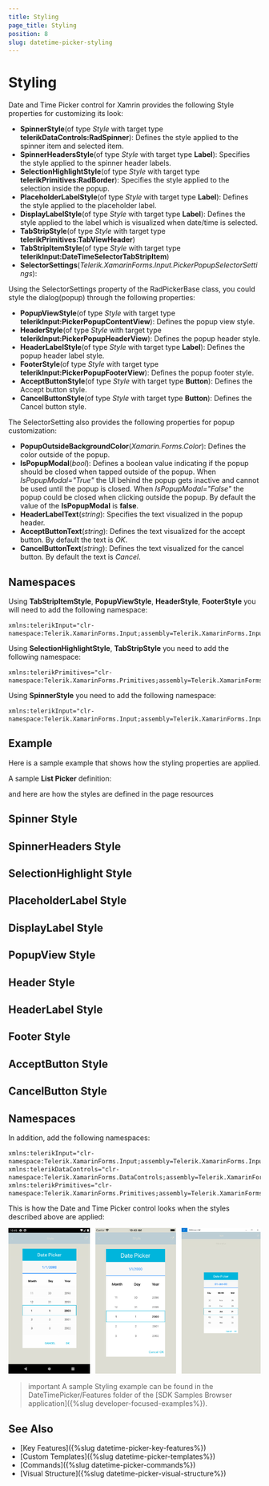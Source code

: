 ```yaml
---
title: Styling
page_title: Styling
position: 8
slug: datetime-picker-styling
---
```


# Styling

Date and Time Picker control for Xamrin provides the following Style properties for customizing its look:

* **SpinnerStyle**(of type *Style* with target type **telerikDataControls:RadSpinner**): Defines the style applied to the spinner item and selected item.
* **SpinnerHeadersStyle**(of type *Style* with target type **Label**): Specifies the style applied to the spinner header labels.
* **SelectionHighlightStyle**(of type *Style* with target type **telerikPrimitives:RadBorder**): Specifies the style applied to the selection inside the popup. 
* **PlaceholderLabelStyle**(of type *Style* with target type **Label**): Defines the style applied to the placeholder label. 
* **DisplayLabelStyle**(of type *Style* with target type **Label**): Defines the style applied to the label which is visualized when date/time is selected.
* **TabStripStyle**(of type *Style* with target type **telerikPrimitives:TabViewHeader**)
* **TabStripItemStyle**(of type *Style* with target type **telerikInput:DateTimeSelectorTabStripItem**)
* **SelectorSettings**(*Telerik.XamarinForms.Input.PickerPopupSelectorSettings*):

Using the SelectorSettings property of the RadPickerBase class, you could style the dialog(popup) through the following properties:

* **PopupViewStyle**(of type *Style* with target type **telerikInput:PickerPopupContentView**): Defines the popup view style.
* **HeaderStyle**(of type *Style* with target type **telerikInput:PickerPopupHeaderView**): Defines the popup header style.
* **HeaderLabelStyle**(of type *Style* with target type **Label**): Defines the popup header label style.
* **FooterStyle**(of type *Style* with target type **telerikInput:PickerPopupFooterView**): Defines the popup footer style.
* **AcceptButtonStyle**(of type *Style* with target type **Button**): Defines the Accept button style.
* **CancelButtonStyle**(of type *Style* with target type **Button**): Defines the Cancel button style.

The SelectorSetting also provides the following properties for popup customization:

* **PopupOutsideBackgroundColor**(*Xamarin.Forms.Color*): Defines the color outside of the popup.
* **IsPopupModal**(*bool*): Defines a boolean value indicating if the popup should be closed when tapped outside of the popup. 
	When *IsPopupModal="True"*  the UI behind the popup gets inactive and cannot be used until the popup is closed. 
	When *IsPopupModal="False"* the popup could be closed when clicking outside the popup. 
	By default the value of the **IsPopupModal** is **false**.
* **HeaderLabelText**(*string*): Specifies the text visualized in the popup header.
* **AcceptButtonText**(*string*): Defines the text visualized for the accept button. By default the text is *OK*.
* **CancelButtonText**(*string*): Defines the text visualized for the cancel button. By default the text is *Cancel*. 

## Namespaces

Using **TabStripItemStyle**, **PopupViewStyle**, **HeaderStyle**, **FooterStyle** you will need to add the following namespace:

```XAML
xmlns:telerikInput="clr-namespace:Telerik.XamarinForms.Input;assembly=Telerik.XamarinForms.Input"
```

Using **SelectionHighlightStyle**, **TabStripStyle** you need to add the following namespace:

```XAML
xmlns:telerikPrimitives="clr-namespace:Telerik.XamarinForms.Primitives;assembly=Telerik.XamarinForms.Primitives"
```

Using **SpinnerStyle** you need to add the following namespace:

```XAML
xmlns:telerikInput="clr-namespace:Telerik.XamarinForms.Input;assembly=Telerik.XamarinForms.Input"
```

## Example

Here is a sample example that shows how the styling properties are applied.

A sample **List Picker** definition:

<snippet id='datetimepicker-style' />

and here are how the styles are defined in the page resources

## Spinner Style

<snippet id='datetimepicker-style-spinner-style' />

## SpinnerHeaders Style

<snippet id='datetimepicker-style-spinner-header-style' />

## SelectionHighlight Style

<snippet id='datetimepicker-style-selection-highlight-style' />

## PlaceholderLabel Style

<snippet id='datetimepicker-style-placeholder-label-style' />

## DisplayLabel Style

<snippet id='datetimepicker-style-display-label-style' />

## PopupView Style

<snippet id='datetimepicker-style-popupview-style' />

## Header Style

<snippet id='datetimepicker-style-header-style' />

## HeaderLabel Style

<snippet id='datetimepicker-style-header-label-style' />

## Footer Style

<snippet id='datetimepicker-style-footer-style' />

## AcceptButton Style

<snippet id='datetimepicker-style-accept-button-style' />

## CancelButton Style

<snippet id='datetimepicker-style-cancel-button-style' />

## Namespaces

In addition, add the following namespaces:

```XAML
xmlns:telerikInput="clr-namespace:Telerik.XamarinForms.Input;assembly=Telerik.XamarinForms.Input"
xmlns:telerikDataControls="clr-namespace:Telerik.XamarinForms.DataControls;assembly=Telerik.XamarinForms.DataControls"
xmlns:telerikPrimitives="clr-namespace:Telerik.XamarinForms.Primitives;assembly=Telerik.XamarinForms.Primitives"
```

This is how the Date and Time Picker control looks when the styles described above are applied:

![Date and Time Picker](images/datetimepicker_style.png)

>important A sample Styling example can be found in the DateTimePicker/Features folder of the [SDK Samples Browser application]({%slug developer-focused-examples%}).

## See Also

- [Key Features]({%slug datetime-picker-key-features%})
- [Custom Templates]({%slug datetime-picker-templates%})
- [Commands]({%slug datetime-picker-commands%})
- [Visual Structure]({%slug datetime-picker-visual-structure%})
